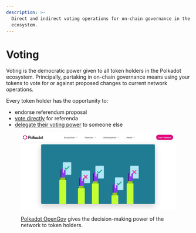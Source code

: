 ```yaml
---
description: >-
  Direct and indirect voting operations for on-chain governance in the Polkadot
  ecosystem.
---
```


# Voting

Voting is the democratic power given to all token holders in the Polkadot ecosystem. Principally, partaking in on-chain governance means using your tokens to vote for or against proposed changes to current network operations.&#x20;

Every token holder has the opportunity to:&#x20;

* endorse referendum proposal
* [vote directly](direct-democracy.md) for referenda
* [delegate their voting power](democracy-delegation.md) to someone else

<figure><img src="../../../.gitbook/assets/O_VOpenGov.JPG" alt="Polkadot OpenGov gives token holders the power to decide on the direction of the network."><figcaption><p><a href="https://polkadot.network/blog/lets-talk-polkadot-opengov-part-i/">Polkadot OpenGov</a> gives the decision-making power of the network to token holders.</p></figcaption></figure>

